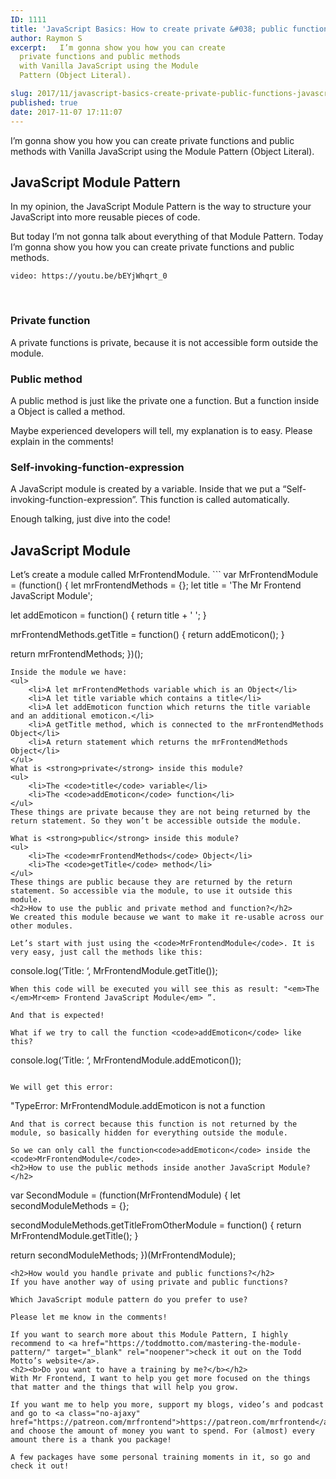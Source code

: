 ```yaml
---
ID: 1111
title: 'JavaScript Basics: How to create private &#038; public functions in JavaScript with the Module Pattern'
author: Raymon S
excerpt:   I’m gonna show you how you can create
  private functions and public methods
  with Vanilla JavaScript using the Module
  Pattern (Object Literal).

slug: 2017/11/javascript-basics-create-private-public-functions-javascript-module-pattern/
published: true
date: 2017-11-07 17:11:07
---
```

I’m gonna show you how you can create private functions and public methods with Vanilla JavaScript using the Module Pattern (Object Literal).
<h2>JavaScript Module Pattern</h2>
In my opinion, the JavaScript Module Pattern is the way to structure your JavaScript into more reusable pieces of code.

But today I’m not gonna talk about everything of that Module Pattern. Today I’m gonna show you how you can create private functions and public methods.

`video: https://youtu.be/bEYjWhqrt_0`

&nbsp;
<h3>Private function</h3>
A private functions is private, because it is not accessible form outside the module.
<h3>Public method</h3>
A public method is just like the private one a function. But a function inside a Object is called a method.

Maybe experienced developers will tell, my explanation is to easy. Please explain in the comments!
<h3>Self-invoking-function-expression</h3>
A JavaScript module is created by a variable. Inside that we put a “Self-invoking-function-expression”. This function is called automatically.

Enough talking, just dive into the code!
<h2>JavaScript Module</h2>
Let’s create a module called MrFrontendModule.
```
var MrFrontendModule = (function() {
  let mrFrontendMethods = {};
  let title = 'The Mr Frontend JavaScript Module';

  let addEmoticon = function() {
    return title + ' ';
  }

  mrFrontendMethods.getTitle = function() {
    return addEmoticon();
  }

  return mrFrontendMethods;
})();

```
Inside the module we have:
<ul>
 	<li>A let mrFrontendMethods variable which is an Object</li>
 	<li>A let title variable which contains a title</li>
 	<li>A let addEmoticon function which returns the title variable and an additional emoticon.</li>
 	<li>A getTitle method, which is connected to the mrFrontendMethods Object</li>
 	<li>A return statement which returns the mrFrontendMethods Object</li>
</ul>
What is <strong>private</strong> inside this module?
<ul>
 	<li>The <code>title</code> variable</li>
 	<li>The <code>addEmoticon</code> function</li>
</ul>
These things are private because they are not being returned by the return statement. So they won’t be accessible outside the module.

What is <strong>public</strong> inside this module?
<ul>
 	<li>The <code>mrFrontendMethods</code> Object</li>
 	<li>The <code>getTitle</code> method</li>
</ul>
These things are public because they are returned by the return statement. So accessible via the module, to use it outside this module.
<h2>How to use the public and private method and function?</h2>
We created this module because we want to make it re-usable across our other modules.

Let’s start with just using the <code>MrFrontendModule</code>. It is very easy, just call the methods like this:
```
console.log(‘Title: ‘, MrFrontendModule.getTitle());

```
When this code will be executed you will see this as result: "<em>The </em>Mr<em> Frontend JavaScript Module</em> ”.

And that is expected!

What if we try to call the function <code>addEmoticon</code> like this?
```
console.log(‘Title: ‘, MrFrontendModule.addEmoticon());
```

We will get this error:
```
"TypeError: MrFrontendModule.addEmoticon is not a function

```
And that is correct because this function is not returned by the module, so basically hidden for everything outside the module.

So we can only call the function<code>addEmoticon</code> inside the <code>MrFrontendModule</code>.
<h2>How to use the public methods inside another JavaScript Module?</h2>
```
var SecondModule = (function(MrFrontendModule) {
  let secondModuleMethods = {};

  secondModuleMethods.getTitleFromOtherModule = function() {
    return MrFrontendModule.getTitle();
  }

  return secondModuleMethods;
})(MrFrontendModule);
```
<h2>How would you handle private and public functions?</h2>
If you have another way of using private and public functions?

Which JavaScript module pattern do you prefer to use?

Please let me know in the comments!

If you want to search more about this Module Pattern, I highly recommend to <a href="https://toddmotto.com/mastering-the-module-pattern/" target="_blank" rel="noopener">check it out on the Todd Motto’s website</a>.
<h2><b>Do you want to have a training by me?</b></h2>
With Mr Frontend, I want to help you get more focused on the things that matter and the things that will help you grow.

If you want me to help you more, support my blogs, video’s and podcast and go to <a class="no-ajaxy" href="https://patreon.com/mrfrontend">https://patreon.com/mrfrontend</a> and choose the amount of money you want to spend. For (almost) every amount there is a thank you package!

A few packages have some personal training moments in it, so go and check it out!
